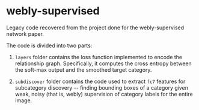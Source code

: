 # webly-supervised
Legacy code recovered from the project done for the webly-supervised network paper.

The code is divided into two parts:

1. `layers` folder contains the loss function implemented to encode the relationship graph. Specifically, it computes the cross entropy between the soft-max output and the smoothed target category.

2. `subdiscover` folder contains the code used to extract `fc7` features for subcategory discovery -- finding bounding boxes of a category given weak, noisy (that is, webly) supervision of category labels for the entire image.